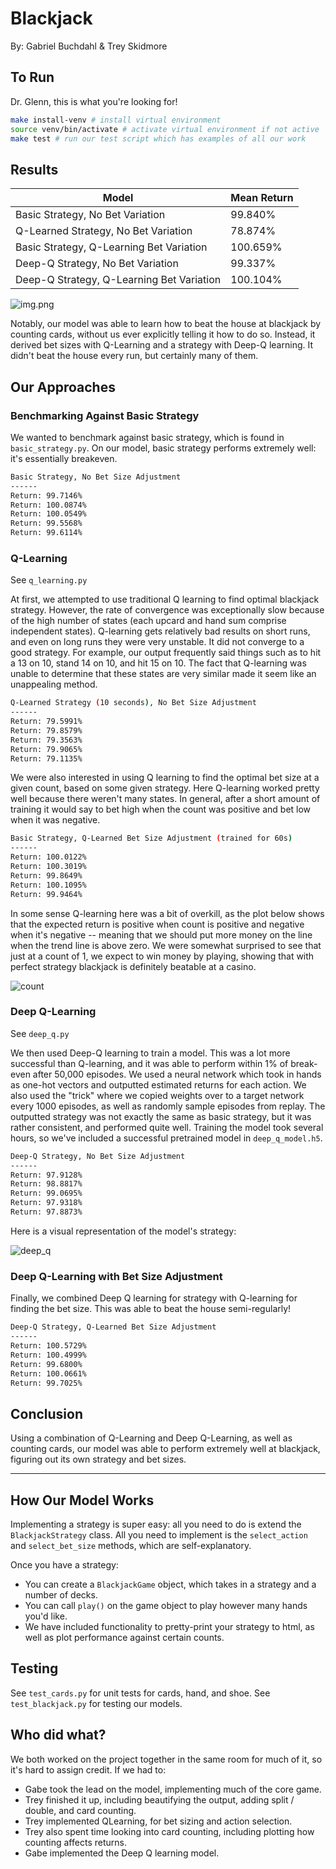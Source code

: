 # Blackjack

By: Gabriel Buchdahl & Trey Skidmore

## To Run

Dr. Glenn, this is what you're looking for!

```bash
make install-venv # install virtual environment
source venv/bin/activate # activate virtual environment if not active
make test # run our test script which has examples of all our work
```

## Results

| Model                                     | Mean Return |
|-------------------------------------------|-------------|
| Basic Strategy, No Bet Variation          | 99.840%     |
| Q-Learned Strategy, No Bet Variation      | 78.874%     |
| Basic Strategy, Q-Learning Bet Variation  | 100.659%    |
| Deep-Q Strategy, No Bet Variation         | 99.337%     |
| Deep-Q Strategy, Q-Learning Bet Variation | 100.104%    |

![img.png](img/returns.png)

Notably, our model was able to learn how to beat the house at blackjack by counting cards,
without us ever explicitly telling it how to do so. Instead, it derived bet sizes with Q-Learning
and a strategy with Deep-Q learning. It didn't beat the house every run, but certainly many of them.

## Our Approaches

### Benchmarking Against Basic Strategy

We wanted to benchmark against basic strategy, which is found in `basic_strategy.py`.
On our model, basic strategy performs extremely well: it's essentially breakeven.

```bash
Basic Strategy, No Bet Size Adjustment
------
Return: 99.7146%
Return: 100.0874%
Return: 100.0549%
Return: 99.5568%
Return: 99.6114%
```

### Q-Learning

See `q_learning.py`

At first, we attempted to use traditional Q learning to find optimal blackjack strategy.
However, the rate of convergence was exceptionally slow because of the high number of states (each
upcard and hand sum comprise independent states).
Q-learning gets relatively bad results on short runs, and even on long runs they were very
unstable. It did not converge to a good strategy.
For example, our output frequently said things such as to hit a 13 on 10, stand 14 on 10, and
hit 15 on 10.
The fact that Q-learning was unable to determine that these states are very similar made it seem
like an unappealing method.

```bash
Q-Learned Strategy (10 seconds), No Bet Size Adjustment
------
Return: 79.5991%
Return: 79.8579%
Return: 79.3563%
Return: 79.9065%
Return: 79.1135%
```

We were also interested in using Q learning to find the optimal bet size at a given count, based on
some given strategy. Here Q-learning worked pretty well because there weren't many states. In
general, after a short amount of training it would say to bet high when the count was positive and
bet low when it was negative.

```bash
Basic Strategy, Q-Learned Bet Size Adjustment (trained for 60s)
------
Return: 100.0122%
Return: 100.3019%
Return: 99.8649%
Return: 100.1095%
Return: 99.9464%
```

In some sense Q-learning here was a bit of overkill, as the plot below
shows that the expected return is positive when count is positive and negative when it's negative --
meaning that we should put more money on the line when the trend line is above zero. We were
somewhat surprised to see that just at a count of 1, we expect to win money by playing, showing that
with perfect strategy blackjack is definitely beatable at a casino.

![count](./img/count_plot.png)

### Deep Q-Learning

See `deep_q.py`

We then used Deep-Q learning to train a model. This was a lot more successful than Q-learning,
and it was able to perform within 1% of break-even after 50,000 episodes. We used a neural network
which took in hands as one-hot vectors and outputted estimated returns for each action. We also
used the "trick" where we copied weights over to a target network every 1000 episodes, as well
as randomly sample episodes from replay. The outputted strategy was not exactly the same as
basic strategy, but it was rather consistent, and performed quite well. Training the model took
several hours, so we've included a successful pretrained model in `deep_q_model.h5`.

```bash
Deep-Q Strategy, No Bet Size Adjustment
------
Return: 97.9128%
Return: 98.8817%
Return: 99.0695%
Return: 97.9318%
Return: 97.8873%
```

Here is a visual representation of the model's strategy:

![deep_q](./img/deep_q_strategy.png)

### Deep Q-Learning with Bet Size Adjustment

Finally, we combined Deep Q learning for strategy with Q-learning for finding the bet size.
This was able to beat the house semi-regularly!

```bash
Deep-Q Strategy, Q-Learned Bet Size Adjustment
------
Return: 100.5729%
Return: 100.4999%
Return: 99.6800%
Return: 100.0661%
Return: 99.7025%
```

## Conclusion

Using a combination of Q-Learning and Deep Q-Learning, as well as counting cards, our model was
able to perform extremely well at blackjack, figuring out its own strategy and bet sizes.

---

## How Our Model Works

Implementing a strategy is super easy: all you need to do is extend the `BlackjackStrategy`
class. All you need to implement is the `select_action` and `select_bet_size` methods, which are
self-explanatory.

Once you have a strategy:

- You can create a `BlackjackGame` object, which takes in a strategy and a number of decks.
- You can call `play()` on the game object to play however many hands you'd like.
- We have included functionality to pretty-print your strategy to html, as well as plot
  performance against certain counts.

## Testing

See `test_cards.py` for unit tests for cards, hand, and shoe.
See `test_blackjack.py` for testing our models.

## Who did what?

We both worked on the project together in the same room for much of it, so it's hard to assign
credit. If we had to:

- Gabe took the lead on the model, implementing much of the core game.
- Trey finished it up, including beautifying the output, adding split / double, and card counting.
- Trey implemented QLearning, for bet sizing and action selection.
- Trey also spent time looking into card counting, including plotting how counting affects returns.
- Gabe implemented the Deep Q learning model.
